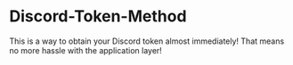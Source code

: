# Discord-Token-Method
This is a way to obtain your Discord token almost immediately! That means no more hassle with the application layer!
